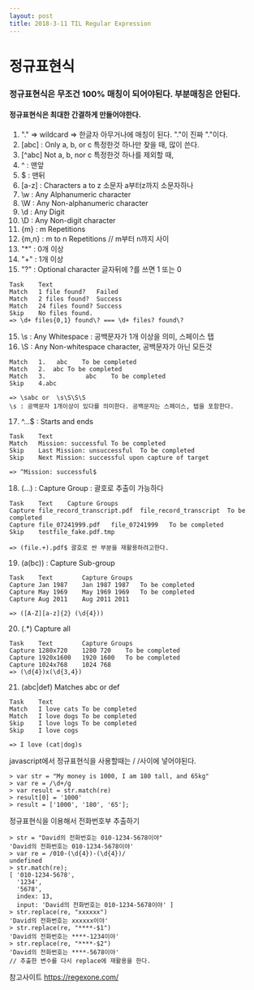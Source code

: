 ```yaml
---
layout: post
title: 2018-3-11 TIL Regular Expression
---
```


# 정규표현식

### 정규표현식은 무조건 100% 매칭이 되어야된다. 부분매칭은 안된다.
#### 정규표현식은 최대한 간결하게 만들어야한다.

1.  "." => wildcard => 한글자 아무거나에 매칭이 된다.  "\."이 진짜 "."이다.
2.  [abc] : Only a, b, or c 특정한것 하나만 찾을 때, 많이 쓴다.
3.  [^abc]	Not a, b, nor c 특정한것 하나를 제외할 때,
4.  ^ : 맨앞
5.  $ : 맨뒤
6.  [a-z] : Characters a to z 소문자 a부터z까지 소문자하나
7.  \w : Any Alphanumeric character
8.  \W : Any Non-alphanumeric character
8.  \d : Any Digit
9.  \D : Any Non-digit character
10.  {m} : m Repetitions
11.  {m,n} : m to n Repetitions // m부터 n까지 사이
12.  "*" : 0개 이상
13.  "+" : 1개 이상
14.  "?" : Optional character 글자뒤에 ?를 쓰면 1 또는 0

```
Task	Text	 
Match	1 file found?	Failed
Match	2 files found?	Success
Match	24 files found?	Success
Skip	No files found.
=> \d+ files{0,1} found\? === \d+ files? found\?

```
15. \s : Any Whitespace : 공백문자가 1개 이상을 의미, 스페이스 탭
16. \S : Any Non-whitespace character, 공백문자가 아닌 모든것
```
Match	1.   abc	To be completed
Match	2.	abc	To be completed
Match	3.           abc	To be completed
Skip	4.abc

=> \sabc or  \s\S\S\S
\s : 공백문자 1개이상이 있다를 의미한다. 공백문자는 스페이스, 탭을 포함한다.
```

17. ^…$ : Starts and ends
```
Task	Text	 
Match	Mission: successful	To be completed
Skip	Last Mission: unsuccessful	To be completed
Skip	Next Mission: successful upon capture of target

=> ^Mission: successful$
```
18. (…) : Capture Group : 괄호로 추출이 가능하다
```
Task	Text	Capture Groups	 
Capture	file_record_transcript.pdf	file_record_transcript	To be completed
Capture	file_07241999.pdf	file_07241999	To be completed
Skip	testfile_fake.pdf.tmp

=> (file.+).pdf$ 괄호로 싼 부분을 재활용하려고한다.
```
19. (a(bc)) : Capture Sub-group
```
Task	Text		Capture Groups	 
Capture	Jan 1987	Jan 1987 1987	To be completed
Capture	May 1969	May 1969 1969	To be completed
Capture	Aug 2011	Aug 2011 2011

=> ([A-Z][a-z]{2} (\d{4}))
```
20. (.*)	Capture all
```
Task	Text		Capture Groups	 
Capture	1280x720	1280 720	To be completed
Capture	1920x1600	1920 1600	To be completed
Capture	1024x768	1024 768
=> (\d{4})x(\d{3,4})

```

21. (abc|def)	Matches abc or def
```
Task	Text	 
Match	I love cats	To be completed
Match	I love dogs	To be completed
Skip	I love logs	To be completed
Skip	I love cogs

=> I love (cat|dog)s
```
javascript에서 정규표현식을 사용할때는 / /사이에 넣어야된다.

```
> var str = "My money is 1000, I am 180 tall, and 65kg"
> var re = /\d+/g
> var result = str.match(re)
> result[0] = '1000'
> result = ['1000', '180', '65'];
```
정규표현식을 이용해서 전화번호부 추출하기
```
> str = "David의 전화번호는 010-1234-5678이야"
'David의 전화번호는 010-1234-5678이야'
> var re = /010-(\d{4})-(\d{4})/
undefined
> str.match(re);
[ '010-1234-5678',
  '1234',
  '5678',
  index: 13,
  input: 'David의 전화번호는 010-1234-5678이야' ]
> str.replace(re, "xxxxxx")
'David의 전화번호는 xxxxxx이야'
> str.replace(re, "****-$1")
'David의 전화번호는 ****-1234이야'
> str.replace(re, "****-$2")
'David의 전화번호는 ****-5678이야'
// 추출한 변수를 다시 replace에 재활용을 한다.
```


참고사이트
https://regexone.com/
